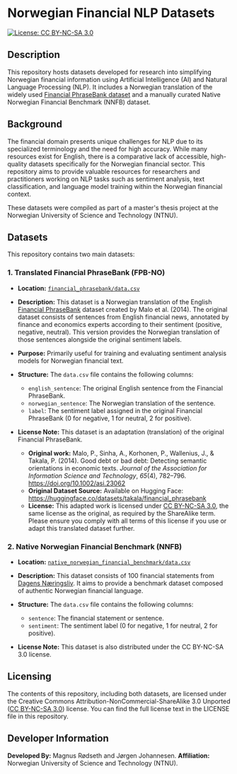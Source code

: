 # Norwegian Financial NLP Datasets

[![License: CC BY-NC-SA 3.0](https://img.shields.io/badge/License-CC_BY--NC--SA_3.0-lightgrey.svg)](https://creativecommons.org/licenses/by-nc-sa/3.0/)

## Description

This repository hosts datasets developed for research into simplifying Norwegian financial information using Artificial Intelligence (AI) and Natural Language Processing (NLP). It includes a Norwegian translation of the widely used [Financial PhraseBank dataset](https://huggingface.co/datasets/takala/financial_phrasebank) and a manually curated Native Norwegian Financial Benchmark (NNFB) dataset.

## Background

The financial domain presents unique challenges for NLP due to its specialized terminology and the need for high accuracy. While many resources exist for English, there is a comparative lack of accessible, high-quality datasets specifically for the Norwegian financial sector. This repository aims to provide valuable resources for researchers and practitioners working on NLP tasks such as sentiment analysis, text classification, and language model training within the Norwegian financial context.

These datasets were compiled as part of a master's thesis project at the Norwegian University of Science and Technology (NTNU).

## Datasets

This repository contains two main datasets:

### 1. Translated Financial PhraseBank (FPB-NO)

- **Location:** [`financial_phrasebank/data.csv`](/financial_phrasebank/data.csv)

- **Description:** This dataset is a Norwegian translation of the English [Financial PhraseBank](https://huggingface.co/datasets/takala/financial_phrasebank) dataset created by Malo et al. (2014). The original dataset consists of sentences from English financial news, annotated by finance and economics experts according to their sentiment (positive, negative, neutral). This version provides the Norwegian translation of those sentences alongside the original sentiment labels.

- **Purpose:** Primarily useful for training and evaluating sentiment analysis models for Norwegian financial text.

- **Structure:** The `data.csv` file contains the following columns:

  - `english_sentence`: The original English sentence from the Financial PhraseBank.
  - `norwegian_sentence`: The Norwegian translation of the sentence.
  - `label`: The sentiment label assigned in the original Financial PhraseBank (0 for negative, 1 for neutral, 2 for positive).

- **License Note:** This dataset is an adaptation (translation) of the original Financial PhraseBank.

  - **Original work:** Malo, P., Sinha, A., Korhonen, P., Wallenius, J., & Takala, P. (2014). Good debt or bad debt: Detecting semantic orientations in economic texts. _Journal of the Association for Information Science and Technology_, _65_(4), 782–796. <https://doi.org/10.1002/asi.23062>
  - **Original Dataset Source:** Available on Hugging Face: <https://huggingface.co/datasets/takala/financial_phrasebank>
  - **License:** This adapted work is licensed under [CC BY-NC-SA 3.0](https://creativecommons.org/licenses/by-nc-sa/3.0/), the same license as the original, as required by the ShareAlike term. Please ensure you comply with all terms of this license if you use or adapt this translated dataset further.

### 2. Native Norwegian Financial Benchmark (NNFB)

- **Location:** [`native_norwegian_financial_benchmark/data.csv`](/native_norwegian_financial_benchmark/data.csv)

- **Description:** This dataset consists of 100 financial statements from [Dagens Næringsliv](https://www.dn.no/). It aims to provide a benchmark dataset composed of authentic Norwegian financial language.

- **Structure:** The `data.csv` file contains the following columns:

  - `sentence`: The financial statement or sentence.
  - `sentiment`: The sentiment label (0 for negative, 1 for neutral, 2 for positive).

- **License Note:** This dataset is also distributed under the CC BY-NC-SA 3.0 license.

## Licensing

The contents of this repository, including both datasets, are licensed under the Creative Commons Attribution-NonCommercial-ShareAlike 3.0 Unported ([CC BY-NC-SA 3.0](https://creativecommons.org/licenses/by-nc-sa/3.0/)) license. You can find the full license text in the LICENSE file in this repository.

## Developer Information

**Developed By:** Magnus Rødseth and Jørgen Johannesen.
**Affiliation:** Norwegian University of Science and Technology (NTNU).

